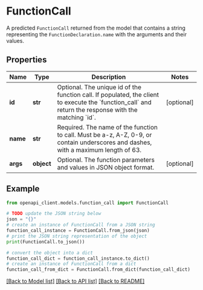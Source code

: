 # FunctionCall

A predicted `FunctionCall` returned from the model that contains  a string representing the `FunctionDeclaration.name` with the  arguments and their values.

## Properties

Name | Type | Description | Notes
------------ | ------------- | ------------- | -------------
**id** | **str** | Optional. The unique id of the function call. If populated, the client to  execute the &#x60;function_call&#x60; and return the response with the matching &#x60;id&#x60;. | [optional] 
**name** | **str** | Required. The name of the function to call.  Must be a-z, A-Z, 0-9, or contain underscores and dashes, with a maximum  length of 63. | 
**args** | **object** | Optional. The function parameters and values in JSON object format. | [optional] 

## Example

```python
from openapi_client.models.function_call import FunctionCall

# TODO update the JSON string below
json = "{}"
# create an instance of FunctionCall from a JSON string
function_call_instance = FunctionCall.from_json(json)
# print the JSON string representation of the object
print(FunctionCall.to_json())

# convert the object into a dict
function_call_dict = function_call_instance.to_dict()
# create an instance of FunctionCall from a dict
function_call_from_dict = FunctionCall.from_dict(function_call_dict)
```
[[Back to Model list]](../README.md#documentation-for-models) [[Back to API list]](../README.md#documentation-for-api-endpoints) [[Back to README]](../README.md)


